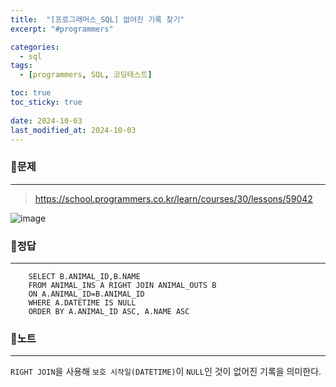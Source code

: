 ```yaml
---
title:  "[프로그래머스_SQL] 없어진 기록 찾기"
excerpt: "#programmers"

categories:
  - sql
tags:
  - [programmers, SQL, 코딩테스트]

toc: true
toc_sticky: true
 
date: 2024-10-03
last_modified_at: 2024-10-03
---
```


### 📜문제
-----
> <https://school.programmers.co.kr/learn/courses/30/lessons/59042>

![image](https://github.com/user-attachments/assets/456f43b6-0c4e-49c5-81ea-f03948189058)
    
    
### 📜정답
-----
```
    SELECT B.ANIMAL_ID,B.NAME 
    FROM ANIMAL_INS A RIGHT JOIN ANIMAL_OUTS B
    ON A.ANIMAL_ID=B.ANIMAL_ID
    WHERE A.DATETIME IS NULL
    ORDER BY A.ANIMAL_ID ASC, A.NAME ASC
```
  
    
### 📜노트
-----
`RIGHT JOIN`을 사용해 `보호 시작일(DATETIME)`이 `NULL`인 것이 없어진 기록을 의미한다.  
  

